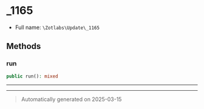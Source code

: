 
# _1165





* Full name: `\Zotlabs\Update\_1165`




## Methods


### run



```php
public run(): mixed
```












***


***
> Automatically generated on 2025-03-15
